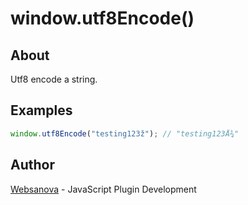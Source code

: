 # window.utf8Encode()

## About

Utf8 encode a string.

## Examples

```js
window.utf8Encode("testing123ž"); // "testing123Å¾"
```

## Author

[Websanova](http://websanova.com) - JavaScript Plugin Development
